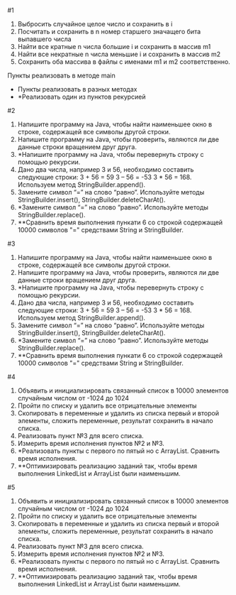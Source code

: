 #1

1. Выбросить случайное целое число и сохранить в i
2. Посчитать и сохранить в n номер старшего значащего бита выпавшего числа
3. Найти все кратные n числа большие i и сохранить в массив m1
4. Найти все некратные n числа меньшие i и сохранить в массив m2
5. Сохранить оба массива в файлы с именами m1 и m2 соответственно.

Пункты реализовать в методе main

- Пункты реализовать в разных методах
- *Реализовать один из пунктов рекурсией

#2

1.	Напишите программу на Java, чтобы найти наименьшее окно в строке, содержащей все символы другой строки.
2.	Напишите программу на Java, чтобы проверить, являются ли две данные строки вращением друг друга.
3.	*Напишите программу на Java, чтобы перевернуть строку с помощью рекурсии.
4.	Дано два числа, например 3 и 56, необходимо составить следующие строки: 
3 + 56 = 59 
3 – 56 = -53 
3 * 56 = 168. 
Используем метод StringBuilder.append(). 
5.	Замените символ “=” на слово “равно”. Используйте методы StringBuilder.insert(), StringBuilder.deleteCharAt(). 
6.	*Замените символ “=” на слово “равно”. Используйте методы StringBuilder.replace().
7.	**Сравнить время выполнения пункати 6 со строкой содержащей 10000 символов "=" средствами String  и StringBuilder.

#3

1.	Напишите программу на Java, чтобы найти наименьшее окно в строке, содержащей все символы другой строки.
2.	Напишите программу на Java, чтобы проверить, являются ли две данные строки вращением друг друга.
3.	*Напишите программу на Java, чтобы перевернуть строку с помощью рекурсии.
4.	Дано два числа, например 3 и 56, необходимо составить следующие строки: 
3 + 56 = 59 
3 – 56 = -53 
3 * 56 = 168. 
Используем метод StringBuilder.append(). 
5.	Замените символ “=” на слово “равно”. Используйте методы StringBuilder.insert(), StringBuilder.deleteCharAt(). 
6.	*Замените символ “=” на слово “равно”. Используйте методы StringBuilder.replace().
7.	**Сравнить время выполнения пункати 6 со строкой содержащей 10000 символов "=" средствами String  и StringBuilder.

#4 

1. Объявить и инициализировать связанный список в 10000 элементов случайным числом от -1024 до 1024
2. Пройти по списку и удалить все отрицательные элементы
3. Скопировать в переменные и удалить из списка первый и второй элементы, сложить переменные, результат сохранить в начало списка. 
4. Реализовать пункт №3 для всего списка.
5. Измерить время исполнения пунктов №2 и №3. 
6. *Реализовать пункты с первого по пятый но с ArrayList. Сравнить время исполнения.
7. **Оптимизировать реализацию заданий так, чтобы время выполнения LinkedList и ArrayList были наименьшим.

#5 

1. Объявить и инициализировать связанный список в 10000 элементов случайным числом от -1024 до 1024
2. Пройти по списку и удалить все отрицательные элементы
3. Скопировать в переменные и удалить из списка первый и второй элементы, сложить переменные, результат сохранить в начало списка. 
4. Реализовать пункт №3 для всего списка.
5. Измерить время исполнения пунктов №2 и №3. 
6. *Реализовать пункты с первого по пятый но с ArrayList. Сравнить время исполнения.
7. **Оптимизировать реализацию заданий так, чтобы время выполнения LinkedList и ArrayList были наименьшим.


